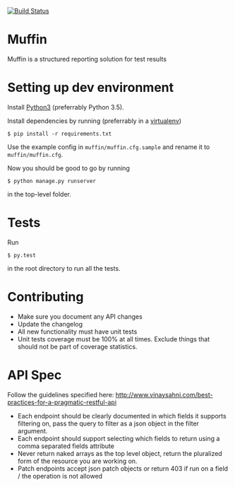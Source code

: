 [![Build Status](https://travis-ci.org/patissiere/muffin.svg?branch=master)](https://travis-ci.org/patissiere/muffin)

# Muffin
Muffin is a structured reporting solution for test results

# Setting up dev environment
Install [Python3](https://www.python.org/downloads/) (preferrably Python 3.5).

Install dependencies by running (preferrably in a [virtualenv](https://virtualenv.pypa.io/en/latest/))

	$ pip install -r requirements.txt

Use the example config in `muffin/muffin.cfg.sample` and rename it to `muffin/muffin.cfg`.

Now you should be good to go by running

	$ python manage.py runserver

in the top-level folder.

# Tests
Run

	$ py.test

in the root directory to run all the tests.

# Contributing

- Make sure you document any API changes
- Update the changelog
- All new functionality must have unit tests
- Unit tests coverage must be 100% at all times. Exclude things that should not be part of coverage statistics.

# API Spec

Follow the guidelines specified here:
http://www.vinaysahni.com/best-practices-for-a-pragmatic-restful-api

- Each endpoint should be clearly documented in which fields it supports filtering on, 
pass the query to filter as a json object in the filter argument.
- Each endpoint should support selecting which fields to return using a 
comma separated fields attribute
- Never return naked arrays as the top level object, return the pluralized form of 
the resource you are working on.
- Patch endpoints accept json patch objects or return 403 if run on a 
field / the operation is not allowed

